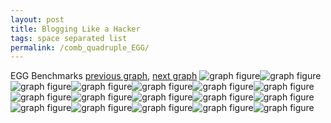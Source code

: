 ```yaml
---
layout: post
title: Blogging Like a Hacker
tags: space separated list
permalink: /comb_quadruple_EGG/
---
```


EGG Benchmarks
[previous graph](./comb_quadruple_CYPHERD/), [next graph](./comb_quadruple_F/)
<img src="./images/quadruple/EGG/EGG-AVL_box.png" alt="graph figure"><img src="./images/quadruple/EGG/EGG-A_box.png" alt="graph figure"><img src="./images/quadruple/EGG/EGG-CYPHERD_box.png" alt="graph figure"><img src="./images/quadruple/EGG/EGG-EGG_box.png" alt="graph figure"><img src="./images/quadruple/EGG/EGG-FACE_box.png" alt="graph figure"><img src="./images/quadruple/EGG/EGG-FLOYD_box.png" alt="graph figure"><img src="./images/quadruple/EGG/EGG-F_box.png" alt="graph figure"><img src="./images/quadruple/EGG/EGG-H_box.png" alt="graph figure"><img src="./images/quadruple/EGG/EGG-JSOND_box.png" alt="graph figure"><img src="./images/quadruple/EGG/EGG-K_box.png" alt="graph figure"><img src="./images/quadruple/EGG/EGG-O_box.png" alt="graph figure"><img src="./images/quadruple/EGG/EGG-PDFD_box.png" alt="graph figure"><img src="./images/quadruple/EGG/EGG-RB_box.png" alt="graph figure"><img src="./images/quadruple/EGG/EGG-ROD_box.png" alt="graph figure"><img src="./images/quadruple/EGG/EGG-SMATRIX_box.png" alt="graph figure"><img src="./images/quadruple/EGG/EGG-SORTD_box.png" alt="graph figure"><img src="./images/quadruple/EGG/EGG-ZB_box.png" alt="graph figure">